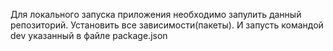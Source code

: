 Для локального запуска приложения необходимо запулить данный репозиторий. Установить все зависимости(пакеты). И запусть командой dev указанный в файле package.json
